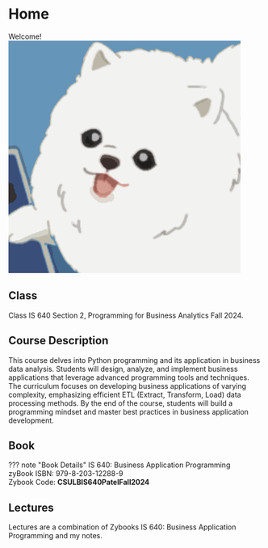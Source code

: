# Home
Welcome!  
![Screenshot](img/WhitePom.png)  

## Class  
Class IS 640 Section 2, Programming for Business Analytics Fall 2024.

## Course Description

This course delves into Python programming and its application in business data analysis. Students will design, analyze, and implement business applications that leverage advanced programming tools and techniques. The curriculum focuses on developing business applications of varying complexity, emphasizing efficient ETL (Extract, Transform, Load) data processing methods. By the end of the course, students will build a programming mindset and master best practices in business application development.  

## Book
??? note "Book Details"
    IS 640: Business Application Programming  
    zyBook ISBN: 979-8-203-12288-9  
    Zybook Code: 
    **CSULBIS640PatelFall2024**  

## Lectures
Lectures are a combination of Zybooks IS 640: Business Application Programming and my notes.
